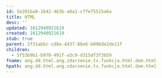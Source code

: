 ```yaml
---
id: 5e201ba8-1642-463b-a0a1-cffe75515a6a
title: HTML
desc: ''
updated: 1612940921619
created: 1612940921619
stub: true
parent: 2f31abbc-cd8a-4437-86e6-b096de2de11f
children:
  - 5f53b9b1-b970-491f-a3c9-d315df3f3b59
fname: ang.dd.html.ang.zdarzenie.ts.funkcja.html.dom.html
hpath: ang.dd.html.ang.zdarzenie.ts.funkcja.html.dom.html
---
```



